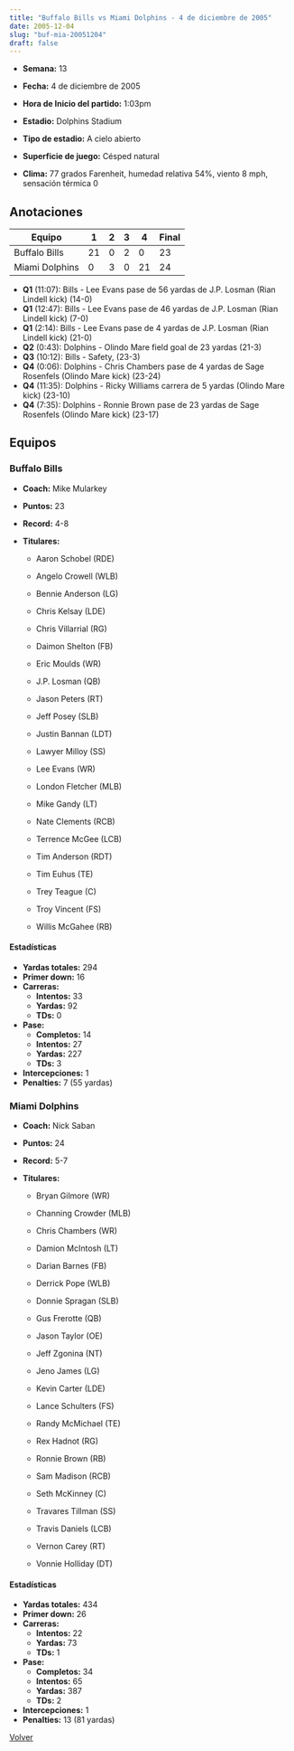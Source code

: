 ```yaml
---
title: "Buffalo Bills vs Miami Dolphins - 4 de diciembre de 2005"
date: 2005-12-04
slug: "buf-mia-20051204"
draft: false
---
```


* **Semana:** 13
* **Fecha:** 4 de diciembre de 2005

* **Hora de Inicio del partido:** 1:03pm
* **Estadio:** Dolphins Stadium
* **Tipo de estadio:** A cielo abierto
* **Superficie de juego:** Césped natural
* **Clima:** 77 grados Farenheit, humedad relativa 54%, viento 8 mph, sensación térmica 0





## Anotaciones
| Equipo | 1 | 2 | 3 | 4 | Final |
|--------|---|---|---|---|-------|
| Buffalo Bills  | 21 | 0 | 2 | 0  | 23 |
| Miami Dolphins  | 0 | 3 | 0 | 21  | 24 |
* **Q1** (11:07): Bills - Lee Evans pase de 56 yardas de J.P. Losman (Rian Lindell kick) (14-0)
* **Q1** (12:47): Bills - Lee Evans pase de 46 yardas de J.P. Losman (Rian Lindell kick) (7-0)
* **Q1** (2:14): Bills - Lee Evans pase de 4 yardas de J.P. Losman (Rian Lindell kick) (21-0)
* **Q2** (0:43): Dolphins - Olindo Mare field goal de 23 yardas (21-3)
* **Q3** (10:12): Bills - Safety, (23-3)
* **Q4** (0:06): Dolphins - Chris Chambers pase de 4 yardas de Sage Rosenfels (Olindo Mare kick) (23-24)
* **Q4** (11:35): Dolphins - Ricky Williams carrera de 5 yardas (Olindo Mare kick) (23-10)
* **Q4** (7:35): Dolphins - Ronnie Brown pase de 23 yardas de Sage Rosenfels (Olindo Mare kick) (23-17)


## Equipos


### Buffalo Bills
* **Coach:** Mike Mularkey
* **Puntos:** 23
* **Record:** 4-8
* **Titulares:** 

  * Aaron Schobel (RDE) 

  * Angelo Crowell (WLB) 

  * Bennie Anderson (LG) 

  * Chris Kelsay (LDE) 

  * Chris Villarrial (RG) 

  * Daimon Shelton (FB) 

  * Eric Moulds (WR) 

  * J.P. Losman (QB) 

  * Jason Peters (RT) 

  * Jeff Posey (SLB) 

  * Justin Bannan (LDT) 

  * Lawyer Milloy (SS) 

  * Lee Evans (WR) 

  * London Fletcher (MLB) 

  * Mike Gandy (LT) 

  * Nate Clements (RCB) 

  * Terrence McGee (LCB) 

  * Tim Anderson (RDT) 

  * Tim Euhus (TE) 

  * Trey Teague (C) 

  * Troy Vincent (FS) 

  * Willis McGahee (RB) 

#### Estadísticas
* **Yardas totales:** 294
* **Primer down:** 16
* **Carreras:**
  * **Intentos:** 33
  * **Yardas:** 92
  * **TDs:** 0
* **Pase:**
  * **Completos:** 14
  * **Intentos:** 27
  * **Yardas:** 227
  * **TDs:** 3
* **Intercepciones:** 1
* **Penalties:** 7 (55 yardas)

### Miami Dolphins
* **Coach:** Nick Saban
* **Puntos:** 24
* **Record:** 5-7
* **Titulares:** 

  * Bryan Gilmore (WR) 

  * Channing Crowder (MLB) 

  * Chris Chambers (WR) 

  * Damion McIntosh (LT) 

  * Darian Barnes (FB) 

  * Derrick Pope (WLB) 

  * Donnie Spragan (SLB) 

  * Gus Frerotte (QB) 

  * Jason Taylor (OE) 

  * Jeff Zgonina (NT) 

  * Jeno James (LG) 

  * Kevin Carter (LDE) 

  * Lance Schulters (FS) 

  * Randy McMichael (TE) 

  * Rex Hadnot (RG) 

  * Ronnie Brown (RB) 

  * Sam Madison (RCB) 

  * Seth McKinney (C) 

  * Travares Tillman (SS) 

  * Travis Daniels (LCB) 

  * Vernon Carey (RT) 

  * Vonnie Holliday (DT) 

#### Estadísticas
* **Yardas totales:** 434
* **Primer down:** 26
* **Carreras:**
  * **Intentos:** 22
  * **Yardas:** 73
  * **TDs:** 1
* **Pase:**
  * **Completos:** 34
  * **Intentos:** 65
  * **Yardas:** 387
  * **TDs:** 2
* **Intercepciones:** 1
* **Penalties:** 13 (81 yardas)


[Volver](/historia/2005)
